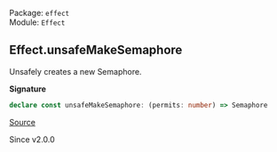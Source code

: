 Package: `effect`<br />
Module: `Effect`<br />

## Effect.unsafeMakeSemaphore

Unsafely creates a new Semaphore.

**Signature**

```ts
declare const unsafeMakeSemaphore: (permits: number) => Semaphore
```

[Source](https://github.com/Effect-TS/effect/tree/main/packages/effect/src/Effect.ts#L11824)

Since v2.0.0
